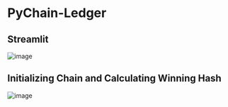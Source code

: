 # PyChain-Ledger

## Streamlit

![image](https://user-images.githubusercontent.com/93865608/166172766-8a7b21a3-8313-4b6f-876e-9d1c2f1df4a8.png)


## Initializing Chain and Calculating Winning Hash

![image](https://user-images.githubusercontent.com/93865608/166172647-5f597a0c-152b-4dd5-9331-99aa9e033b1b.png)
